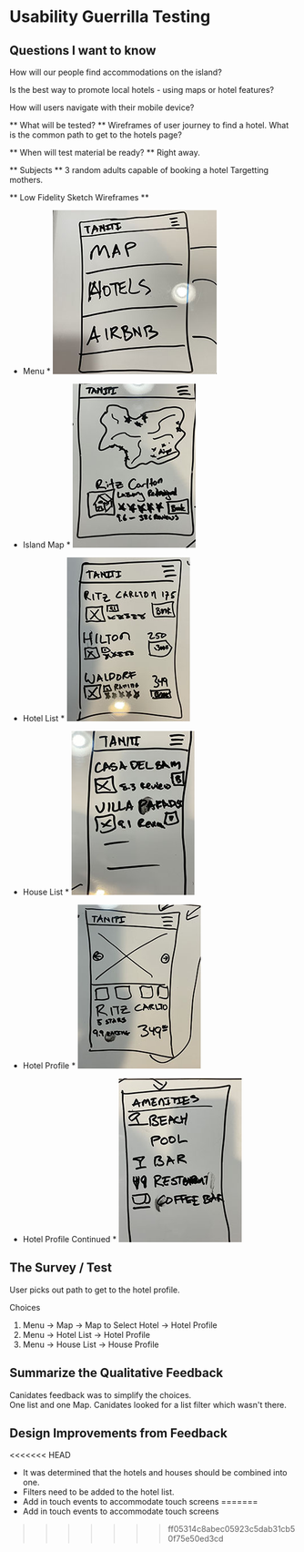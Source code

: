 # Usability Guerrilla Testing

## Questions I want to know

How will our people find accommodations on the island?

Is the best way to promote local hotels - using maps or hotel features?

How will users navigate with their mobile device?

** What will be tested? **
Wireframes of user journey to find a hotel.
What is the common path to get to the hotels page?

** When will test material be ready? **
Right away.

** Subjects **
3 random adults capable of booking a hotel
Targetting mothers.

** Low Fidelity Sketch Wireframes **

* Menu *
![Menu Sketch](media/Menu.jpg)

* Island Map *
![Island Map](media/Map.jpg)

* Hotel List *
![Hotel List](media/Hotel-List.jpg)

* House List *
![House List](media/House-List.jpg)

* Hotel Profile *
![Hotel Profile](media/Hotel-Page-1.jpg)

* Hotel Profile Continued *
![Hotel Profile](media/Hotel-Page-2.jpg)


## The Survey / Test

User picks out path to get to the hotel profile.

Choices 
1. Menu -> Map -> Map to Select Hotel -> Hotel Profile
2. Menu -> Hotel List -> Hotel Profile
3. Menu -> House List -> House Profile

## Summarize the Qualitative Feedback

Canidates feedback was to simplify the choices.  
One list and one Map.
Canidates looked for a list filter which wasn't there.


## Design Improvements from Feedback

<<<<<<< HEAD
- It was determined that the hotels and houses should be combined into one.
- Filters need to be added to the hotel list.
- Add in touch events to accommodate touch screens
=======
- Add in touch events to accommodate touch screens
>>>>>>> ff05314c8abec05923c5dab31cb50f75e50ed3cd
